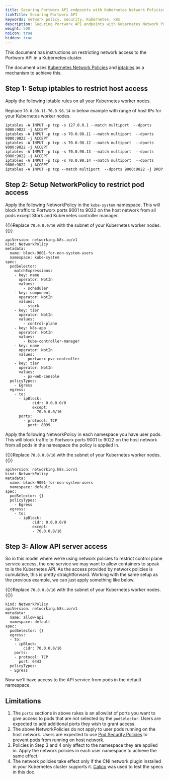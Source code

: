 ```yaml
---
title: Securing Portworx API endpoints with Kubernetes Network Policies
linkTitle: Securing Portworx API
keywords: network policy, security, Kubernetes, k8s
description: Securing Portworx API endpoints with Kubernetes Network Policies
weight: 500
noicon: true
hidden: true
---
```


This document has instructions on restricting network access to the Portworx API in a Kubernetes cluster.

The document uses [Kubernetes Network Policies](https://kubernetes.io/docs/concepts/services-networking/network-policies/) and [iptables](https://en.wikipedia.org/wiki/Iptables) as a mechanism to achieve this.

## Step 1: Setup iptables to restrict host access

Apply the following iptable rules on all your Kubernetes worker nodes.

Replace `70.0.98.11-70.0.98.14` in below example with range of host IPs for your Kubernetes worker nodes.

```text
iptables -A INPUT -p tcp -s 127.0.0.1 --match multiport  --dports 9000:9022 -j ACCEPT
iptables -A INPUT -p tcp -s 70.0.98.11 --match multiport  --dports 9000:9022 -j ACCEPT
iptables -A INPUT -p tcp -s 70.0.98.12 --match multiport  --dports 9000:9022 -j ACCEPT
iptables -A INPUT -p tcp -s 70.0.98.13 --match multiport  --dports 9000:9022 -j ACCEPT
iptables -A INPUT -p tcp -s 70.0.98.14 --match multiport  --dports 9000:9022 -j ACCEPT
iptables -A INPUT -p tcp --match multiport  --dports 9000:9022 -j DROP
```

## Step 2: Setup NetworkPolicy to restrict pod access

Apply the following NetworkPolicy in the `kube-system` namespace. This will block traffic to Portworx ports 9001 to 9022 on the host network from all pods except Stork and Kubernetes controller manager.

{{<info>}}Replace `70.0.0.0/16` with the subnet of your Kubernetes worker nodes.{{</info>}}

```text
apiVersion: networking.k8s.io/v1
kind: NetworkPolicy
metadata:
  name: block-9001-for-non-system-users
  namespace: kube-system
spec:
  podSelector:
    matchExpressions:
    - key: name
      operator: NotIn
      values:
        - scheduler
    - key: component
      operator: NotIn
      values:
        - stork
    - key: tier
      operator: NotIn
      values:
        - control-plane
    - key: k8s-app
      operator: NotIn
      values:
        - kube-controller-manager
    - key: name
      operator: NotIn
      values:
        - portworx-pvc-controller
    - key: tier
      operator: NotIn
      values:
        - px-web-console
  policyTypes:
    - Egress
  egress:
    - to:
      - ipBlock:
            cidr: 0.0.0.0/0
            except:
            - 70.0.0.0/16
      ports:
        - protocol: TCP
          port: 8099
```

Apply the following NetworkPolicy in each namespace you have user pods. This will block traffic to Portworx ports 9001 to 9022 on the host network from all pods in the namespace the policy is applied in.

{{<info>}}Replace `70.0.0.0/16` with the subnet of your Kubernetes worker nodes.{{</info>}}

```text
apiVersion: networking.k8s.io/v1
kind: NetworkPolicy
metadata:
  name: block-9001-for-non-system-users
  namespace: default
spec:
  podSelector: {}
  policyTypes:
    - Egress
  egress:
    - to:
      - ipBlock:
            cidr: 0.0.0.0/0
            except:
            - 70.0.0.0/16
```

## Step 3: Allow API server access

So in this model where we’re using network policies to restrict control plane service access, the one service we may want to allow containers to speak to is the Kubernetes API. As the access provided by network policies is cumulative, this is pretty straightforward. Working with the same setup as the previous example, we can just apply something like below.

{{<info>}}Replace `70.0.0.0/16` with the subnet of your Kubernetes worker nodes.{{</info>}}

```text
kind: NetworkPolicy
apiVersion: networking.k8s.io/v1
metadata:
  name: allow-api
  namespace: default
spec:
  podSelector: {}
  egress:
  - to:
    - ipBlock:
        cidr: 70.0.0.0/16
    ports:
    - protocol: TCP
      port: 6443
  policyTypes:
  - Egress
```

Now we’ll have access to the API service from pods in the default namespace.

## Limitations

1. The `ports` sections in above rukes is an allowlist of ports you want to give access to pods that are not selected by the `podSelector`. Users are expected to add additional ports they wish to grant access.
2. The above NetworkPolicies do not apply to user pods running on the host network. Users are expected to use [Pod Security Policies](https://kubernetes.io/docs/concepts/policy/pod-security-policy/) to prevent pods from running on host network.
3. Policies in Step 3 and 4 only affect to the namespace they are applied in. Apply the network policies in each user namespace to achieve the same effect.
4. The network policies take effect only if the CNI network plugin installed in your Kubernetes cluster supports it. [Calico](https://docs.projectcalico.org/v2.0/getting-started/kubernetes/tutorials/simple-policy) was used to test the specs in this doc.
